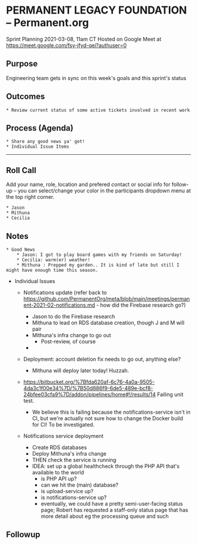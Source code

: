 # PERMANENT LEGACY FOUNDATION – Permanent.org
Sprint Planning
2021-03-08, 11am CT
Hosted on Google Meet at https://meet.google.com/fsy-jfyd-qei?authuser=0

## Purpose
Engineering team gets in sync on this week's goals and this sprint's status

## Outcomes
    * Review current status of some active tickets involved in recent work

## Process (Agenda)
    * Share any good news ya' got!
    * Individual Issue Items
--- --- --- --- --- --- --- --- --- --- --- --- --- --- --- --- ---


## Roll Call
Add your name, role, location and prefered contact or social info for follow-up – you can select/change your color in the participants dropdown menu at the top right corner.

	* Jason
	* Mithuna
	* Cecilia


## Notes
	* Good News
		* Jason: I got to play board games with my friends on Saturday!
		* Cecilia: warm(er) weather!
		* Mithuna : Prepped my garden.. It is kind of late but still I might have enough time this season.
        
* Individual Issues
	* Notifications update (refer back to https://github.com/PermanentOrg/meta/blob/main/meetings/permanent-2021-02-notifications.md - how did the Firebase research go?)
		* Jason to do the Firebase research
		* Mithuna to lead on RDS database creation, though J and M will pair
		* Mithuna's infra change to go out
			* Post-review, of course
		* 
	* Deployment: account deletion fix needs to go out, anything else?
		* Mithuna will deploy later today!  Huzzah.

	* https://bitbucket.org/%7Bfda620af-6c76-4a0a-9505-4da3c1f00e34%7D/%7B50d886f9-6de5-489e-bcf8-24bfee03cfa9%7D/addon/pipelines/home#!/results/14 Failing unit test.
		* We believe this is failing because the notifications-service isn't in CI, but we're actually not sure how to change the Docker build for CI!  To be investigated.
	* Notifications service deployment
		* Create RDS databases
		* Deploy Mithuna's infra change
		* THEN check the service is running
		* IDEA: set up a global healthcheck through the PHP API that's available to the world
			* is PHP API up?
			* can we hit the (main) database?
			* is upload-service up?
			* is notifications-service up?
			* eventually, we could have a pretty semi-user-facing status page; Robert has requested a staff-only status page that has more detail about eg the processing queue and such


        
## Followup

